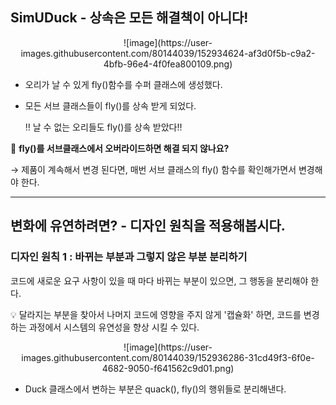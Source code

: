 ## **SimUDuck -**  상속은 모든 해결책이 아니다!


<p align="center">
![image](https://user-images.githubusercontent.com/80144039/152934624-af3d0f5b-c9a2-4bfb-96e4-4f0fea800109.png)
</p>

- 오리가 날 수 있게  fly()함수를 수퍼 클래스에 생성했다.
- 모든 서브 클래스들이 fly()를 상속 받게 되었다.

    ‼ 날 수 없는 오리들도 fly()를 상속 받았다‼
    

🤔 **fly()를 서브클래스에서 오버라이드하면 해결 되지 않나요?**

 → 제품이 계속해서 변경 된다면, 매번 서브 클래스의 fly() 함수를 확인해가면서 변경해야 한다.

---

## **변화에 유연하려면? - 디자인 원칙을 적용해봅시다.**

### 디자인 원칙 1 : 바뀌는 부분과 그렇지 않은 부분 분리하기

코드에 새로운 요구 사항이 있을 때 마다 바뀌는 부분이 있으면, 그 행동을 분리해야 한다.

<aside>
  
💡 달라지는 부분을 찾아서 나머지 코드에 영향을 주지 않게 '캡슐화'  하면, 코드를 변경하는 과정에서 시스템의 유연성을 향상 시킬 수 있다.
  
</aside>

<p align="center">
![image](https://user-images.githubusercontent.com/80144039/152936286-31cd49f3-6f0e-4682-9050-f641562c9d01.png)
</p>


- Duck 클래스에서 변하는 부분은 quack(), fly()의 행위들로 분리해낸다.
